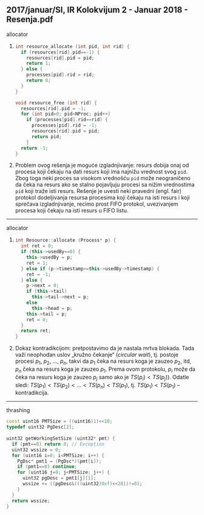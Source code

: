 2017/januar/SI, IR Kolokvijum 2 - Januar 2018 - Resenja.pdf
--------------------------------------------------------------------------------
allocator
1. ```cpp
   int resource_allocate (int pid, int rid) { 
     if (resources[rid].pid==-1) { 
       resources[rid].pid = pid; 
       return 1; 
     } else { 
       processes[pid].rid = rid; 
       return 0; 
     }   
   } 

   void resource_free (int rid) { 
     resources[rid].pid = -1; 
     for (int pid=0; pid<NProc; pid++) 
       if (processes[pid].rid==rid) { 
         processes[pid].rid = -1; 
         resources[rid].pid = pid; 
         return pid; 
       } 
     return -1; 
   }
   ```
2. Problem ovog rešenja je moguće izgladnjivanje: resurs dobija onaj od procesa koji čekaju na dati resurs koji ima najnižu vrednost svog `pid`. Zbog toga neki proces sa visokom vrednošću `pid` može neograničeno da čeka na resurs ako se stalno pojavljuju procesi sa nižim vrednostima `pid` koji traže isti resurs. Rešenje je uvesti neki pravedni (engl. fair) protokol dodeljivanja resursa procesima koji čekaju na isti resurs i koji sprečava izgladnjivanje, recimo prost FIFO protokol, uvezivanjem procesa koji čekaju na isti resurs u FIFO listu.

--------------------------------------------------------------------------------
allocator
1. ```cpp
   int Resource::allocate (Process* p) { 
     int ret = 0; 
     if (this->usedBy==0) { 
       this->usedBy = p; 
       ret = 1; 
     } else if (p->timestamp>=this->usedBy->timestamp) { 
       ret = -1; 
     } else { 
       p->next = 0; 
       if (this->tail) 
         this->tail->next = p; 
       else 
         this->head = p; 
       this->tail = p; 
       ret = 0; 
     }   
     return ret; 
   }
   ```
2. Dokaz kontradikcijom: pretpostavimo da je nastala mrtva blokada. Tada važi neophodan uslov „kružno čekanje“ (*circular wait*), tj. postoje procesi $p_1$, $p_2$, ..., $p_n$, takvi da $p_1$ čeka na resurs koga je zauzeo $p_2$, itd, $p_n$ čeka na resurs koga je zauzeo $p_1$. Prema ovom protokolu, $p_i$ može da čeka na resurs koga je zauzeo $p_j$ samo ako je $TS(p_i) < TS(p_j)$). Odatle sledi: $TS(p_1) < TS(p_2) < ... < TS(p_n) < TS(p_1)$, tj. $TS(p_1) < TS(p_1)$ – kontradikcija.

--------------------------------------------------------------------------------
thrashing
```cpp
const uint16 PMTSize = ((uint16)1)<<10; 
typedef uint32 PgDesc[2]; 
 
uint32 getWorkingSetSize (uint32* pmt) { 
  if (pmt==0) return 0; // Exception 
  uint32 wssize = 0; 
  for (uint16 i=0; i<PMTSize; i++) { 
    PgDsc* pmt1 = (PgDsc*)(pmt[i]); 
    if (pmt1==0) continue; 
    for (uint16 j=0; j<PMTSize; j++) { 
      uint32 pgDesc = pmt1[j][1]; 
      wssize += ((pgDesc&(((uint32)0xf)<<28))!=0); 
    } 
  }   
  return wssize; 
}
```
